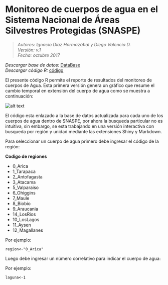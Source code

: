 #  Monitoreo de cuerpos de agua en el Sistema Nacional de Áreas Silvestres Protegidas (SNASPE)
>*Autores: Ignacio Díaz Hormazábal y Diego Valencia D.*  
*Versión: v.1*   
*Fecha: octubre 2017*

*Descargar base de datos:* [DataBase](https://github.com/GapConaf/Monitoreo_cuerpos_de_agua/tree/master/Data "DataBase")  
*Descargar código R:* [código](https://github.com/GapConaf/Monitoreo_cuerpos_de_agua/blob/master/Grafico_serie_agua.R "código")

El presente código R permite el reporte de resultados del monitoreo de cuerpos de Agua. Esta primera versión genera un gráfico que resume el cambio temporal en extensión del cuerpo de agua como se muestra a continuación:


![alt text](https://github.com/GapConaf/Monitoreo_cuerpos_de_agua/blob/master/Imagen1.png "Laguna Matanzas R.N. El Yali")

El código esta enlazado a la base de datos actualizada para cada uno de los cuerpos de agua dentro de SNASPE, por ahora la busqueda particular no es intuitiva, sin embargo, se esta trabajando en una versión interactiva con busqueda por región y unidad mediante las extensiones Shiny y Markdown.  

Para seleccionar un cuerpo de agua primero debe ingresar el código de la región:

**Codigo de regiones**
+ 0_Arica
+ 1_Tarapaca
+ 2_Antofagasta
+ 3_Atacama
+ 5_Valparaiso
+ 6_Ohiggins
+ 7_Maule
+ 8_Biobio
+ 9_Araucania
+ 14_LosRios
+ 10_LosLagos
+ 11_Aysen
+ 12_Magallanes

Por ejemplo:  
~~~
region<-"0_Arica" 
~~~

Luego debe ingresar un número correlativo para indicar el cuerpo de agua:

Por ejemplo:  
~~~
laguna<-1
~~~
